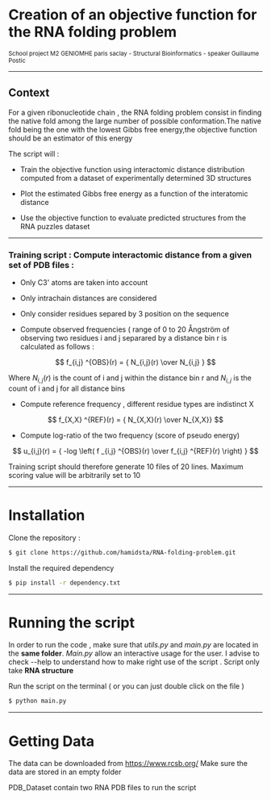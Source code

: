 # Creation of an objective function for the RNA folding problem  
<sub>School project M2 GENIOMHE paris saclay - Structural Bioinformatics - speaker Guillaume Postic</sub>

 ---

## Context 

For a given ribonucleotide chain , the RNA folding problem consist in finding the native fold among the large number of possible conformation.The native fold being the one with the lowest Gibbs free energy,the objective function should be an estimator of this energy

The script will :  

* Train the objective function using interactomic distance distribution computed from a dataset of experimentally determined 3D structures

* Plot the estimated Gibbs free energy as a function of the interatomic distance

* Use the objective function to evaluate predicted structures from the RNA
puzzles dataset

 ---
 ###  Training script : Compute interactomic distance from a given set of PDB files : 
                     
* Only C3' atoms are taken into account
* Only  intrachain distances are considered
* Only consider residues separed by 3 position on the sequence
                      
* Compute observed frequencies ( range of 0 to 20 Ångström of observing two residues i and j separared by a distance bin r is calculated as follows :

$$ f_{i,j} ^{OBS}(r) = { N_{i,j}(r) \over N_{i,j} } $$

   Where $N_{i,j}(r)$ is the count of i and j within the distance bin r and $N_{i,j}$ is the count of i and j for all distance bins 
                      
* Compute reference frequency , different residue types are  indistinct X                    
 
 $$ f_{X,X} ^{REF}(r) = { N_{X,X}(r) \over N_{X,X}} $$

* Compute log-ratio of the two frequency (score of pseudo energy)

$$ u_{i,j}(r) = { -log \left( f _{i,j} ^{OBS}(r) \over f_{i,j} ^{REF}(r) \right) } $$

Training script should therefore generate 10 files of 20 lines. Maximum scoring value will be arbitrarily set to 10 




---
# Installation

Clone the repository :
```bash
$ git clone https://github.com/hamidsta/RNA-folding-problem.git
```
Install the required dependency

```bash
$ pip install -r dependency.txt
```

---
# Running the script

In order to run the code , make sure that *utils.py* and *main.py* are located in the **same folder**.
*Main.py* allow an interactive usage for the user. I advise to check --help to understand how to make right use of the script .
Script only take **RNA structure** 

Run the script on the terminal ( or you can just double click on the file )

```bash
$ python main.py
```

---
# Getting Data
The data can be downloaded  from https://www.rcsb.org/ 
Make sure the data are stored in an empty folder

PDB_Dataset contain two RNA PDB files to run the script




